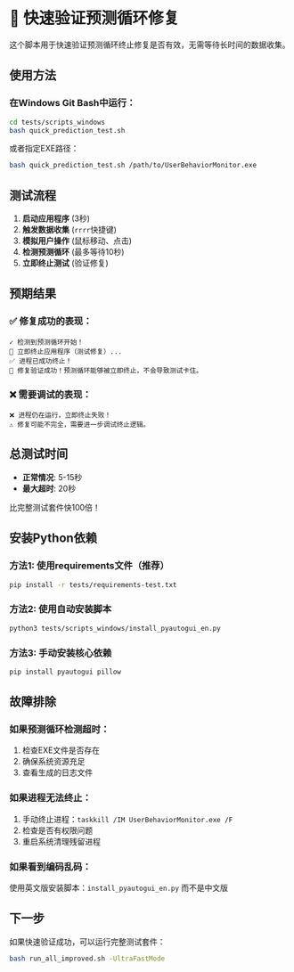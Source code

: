 # 🚀 快速验证预测循环修复

这个脚本用于快速验证预测循环终止修复是否有效，无需等待长时间的数据收集。

## 使用方法

### 在Windows Git Bash中运行：

```bash
cd tests/scripts_windows
bash quick_prediction_test.sh
```

或者指定EXE路径：
```bash
bash quick_prediction_test.sh /path/to/UserBehaviorMonitor.exe
```

## 测试流程

1. **启动应用程序** (3秒)
2. **触发数据收集** (`rrrr`快捷键)
3. **模拟用户操作** (鼠标移动、点击)
4. **检测预测循环** (最多等待10秒)
5. **立即终止测试** (验证修复)

## 预期结果

### ✅ 修复成功的表现：
```
✓ 检测到预测循环开始！
🛑 立即终止应用程序（测试修复）...
✅ 进程已成功终止！
🎉 修复验证成功！预测循环能够被立即终止，不会导致测试卡住。
```

### ❌ 需要调试的表现：
```
❌ 进程仍在运行，立即终止失败！
⚠️ 修复可能不完全，需要进一步调试终止逻辑。
```

## 总测试时间

- **正常情况**: 5-15秒
- **最大超时**: 20秒

比完整测试套件快100倍！

## 安装Python依赖

### 方法1: 使用requirements文件（推荐）
```bash
pip install -r tests/requirements-test.txt
```

### 方法2: 使用自动安装脚本
```bash
python3 tests/scripts_windows/install_pyautogui_en.py
```

### 方法3: 手动安装核心依赖
```bash
pip install pyautogui pillow
```

## 故障排除

### 如果预测循环检测超时：
1. 检查EXE文件是否存在
2. 确保系统资源充足
3. 查看生成的日志文件

### 如果进程无法终止：
1. 手动终止进程：`taskkill /IM UserBehaviorMonitor.exe /F`
2. 检查是否有权限问题
3. 重启系统清理残留进程

### 如果看到编码乱码：
使用英文版安装脚本：`install_pyautogui_en.py` 而不是中文版

## 下一步

如果快速验证成功，可以运行完整测试套件：
```bash
bash run_all_improved.sh -UltraFastMode
```

